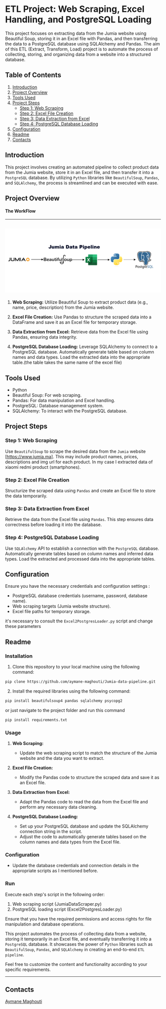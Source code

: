 # ETL Project: Web Scraping, Excel Handling, and PostgreSQL Loading

This project focuses on extracting data from the Jumia website using Beautiful Soup, storing it in an Excel file with Pandas, and then transferring the data to a PostgreSQL database using SQLAlchemy and Pandas. The aim of this ETL (Extract, Transform, Load) project is to automate the process of collecting, storing, and organizing data from a website into a structured database.

## Table of Contents

1. [Introduction](#introduction)
2. [Project Overview](#project-overview)
3. [Tools Used](#tools-used)
4. [Project Steps](#project-steps)
    - [Step 1: Web Scraping](#step-1-web-scraping)
    - [Step 2: Excel File Creation](#step-2-excel-file-creation)
    - [Step 3: Data Extraction from Excel](#step-3-data-extraction-from-excel)
    - [Step 4: PostgreSQL Database Loading](#step-4-postgresql-database-loading)
5. [Configuration](#configuration)
6. [Readme](#readme)
7. [Contacts](#contacts)

## Introduction

This project involves creating an automated pipeline to collect product data from the Jumia website, store it in an Excel file, and then transfer it into a `PostgreSQL` database. By utilizing `Python` libraries like `BeautifulSoup`, `Pandas`, and `SQLAlchemy`, the process is streamlined and can be executed with ease.

## Project Overview

#### The WorkFlow
---
![Texte alternatif de l'image](image/etl_jumia.png)
---

1. **Web Scraping:** Utilize Beautiful Soup to extract product data (e.g., name, price, description) from the Jumia website.

2. **Excel File Creation:** Use Pandas to structure the scraped data into a DataFrame and save it as an Excel file for temporary storage.

3. **Data Extraction from Excel:** Retrieve data from the Excel file using Pandas, ensuring data integrity.

4. **PostgreSQL Database Loading:** Leverage SQLAlchemy to connect to a PostgreSQL database. Automatically generate table based on column names and data types. Load the extracted data into the appropriate table.(the table takes the same name of the excel file)

## Tools Used

- Python
- Beautiful Soup: For web scraping.
- Pandas: For data manipulation and Excel handling.
- PostgreSQL: Database management system.
- SQLAlchemy: To interact with the PostgreSQL database.

## Project Steps

### Step 1: Web Scraping

Use `BeautifulSoup` to scrape the desired data from the `Jumia` website [https://www.jumia.ma]. This may include product names, prices, descriptions and img url for each product. In my case I extracted data of xiaomi redmi product (smartphones).

### Step 2: Excel File Creation

Structurize the scraped data using `Pandas` and create an Excel file to store the data temporarily.

### Step 3: Data Extraction from Excel

Retrieve the data from the Excel file using `Pandas`. This step ensures data correctness before loading it into the database.

### Step 4: PostgreSQL Database Loading

Use `SQLAlchemy` API to establish a connection with the `PostgreSQL` database. Automatically generate tables based on column names and inferred data types. Load the extracted and processed data into the appropriate tables.

## Configuration

Ensure you have the necessary credentials and configuration settings :

- PostgreSQL database credentials (username, password, database name).
- Web scraping targets (Jumia website structure).
- Excel file paths for temporary storage.

it's necessary to consult the `Excel2PostgresLoader.py` script and change these parameters

## Readme

### Installation

1. Clone this repository to your local machine using the following command:
 ```bash
pip clone https://github.com/aymane-maghouti/Jumia-data-pipeline.git
```
   
2. Install the required libraries using the following command:
   
```bash
pip install beautifulsoup4 pandas sqlalchemy psycopg2
```

or just navigate to the project folder and run this command

```bash
pip install requirements.txt
```
### Usage

1. **Web Scraping:**

   - Update the web scraping script to match the structure of the Jumia website and the data you want to extract.

2. **Excel File Creation:**

   - Modify the Pandas code to structure the scraped data and save it as an Excel file.

3. **Data Extraction from Excel:**

   - Adapt the Pandas code to read the data from the Excel file and perform any necessary data cleaning.

4. **PostgreSQL Database Loading:**

   - Set up your PostgreSQL database and update the SQLAlchemy connection string in the script.
   - Adjust the code to automatically generate tables based on the column names and data types from the Excel file.

### Configuration

- Update the database credentials and connection details in the appropriate scripts as I mentioned before.

### Run

Execute each step's script in the following order:

1. Web scraping script (JumiaDataScraper.py)
2. PostgreSQL loading script (Excel2PostgresLoader.py)


Ensure that you have the required permissions and access rights for file manipulation and database operations.

This project automates the process of collecting data from a website, storing it temporarily in an Excel file, and eventually transferring it into a `PostgreSQL` database. It showcases the power of `Python` libraries such as `BeautifulSoup`, `Pandas`, and `SQLAlchemy` in creating an end-to-end `ETL pipeline`.

Feel free to customize the content and functionality  according to your specific requirements.

---

## Contacts

<a href="https://www.linkedin.com/in/aymane-maghouti/" target="_blank">Aymane Maghouti</a><br>
